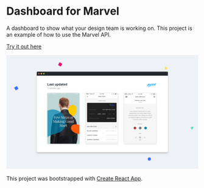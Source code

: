 # Dashboard for Marvel

A dashboard to show what your design team is working on.
This project is an example of how to use the Marvel API.

[Try it out here](https://dashboard.marvelapp.com)

<img src="/public/github-preview.jpg?raw=true" width="888">

This project was bootstrapped with [Create React App](https://github.com/facebookincubator/create-react-app).
